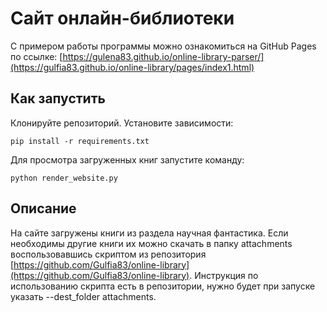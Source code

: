 # Сайт онлайн-библиотеки

С примером работы программы можно ознакомиться на GitHub Pages по ссылке: [https://gulena83.github.io/online-library-parser/](https://gulfia83.github.io/online-library/pages/index1.html)

## Как запустить

Клонируйте репозиторий. Установите зависимости:
```
pip install -r requirements.txt
```
Для просмотра загруженных книг запустите команду:
```
python render_website.py
```
## Описание

На сайте загружены книги из раздела научная фантастика.
Если необходимы другие книги их можно скачать в папку attachments воспользовавшись скриптом из репозитория [https://github.com/Gulfia83/online-library](https://github.com/Gulfia83/online-library). Инструкция по использованию скрипта есть в репозитории, нужно будет при запуске указать --dest_folder attachments.